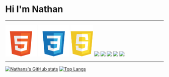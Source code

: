 <h1>Hi I'm Nathan</h1>

---

<div display="flex">
 <span width="200px"><img height="100px" object-fit="contain" src="./assets/html-white.png" /></span>
 <span width="200px"><img height="100px" object-fit="contain" src="./assets/css-white.png" /></span>
 <span width="200px"><img height="100px" object-fit="contain" src="./assets/js-white.png" /></span>
<img height="75px" src="https://cdn.jsdelivr.net/gh/devicons/devicon/icons/react/react-original-wordmark.svg" />
<img height="75px" src="https://cdn.jsdelivr.net/gh/devicons/devicon/icons/vue/vue-original-wordmark.svg" />
<img height="75px" src="https://cdn.jsdelivr.net/gh/devicons/devicon/icons/nodejs/nodejs-original-wordmark.svg" />
<img height="75px" src="https://cdn.jsdelivr.net/gh/devicons/devicon/icons/postgresql/postgresql-plain-wordmark.svg" />
<img height="75px" src="https://cdn.jsdelivr.net/gh/devicons/devicon/icons/express/express-original-wordmark.svg" />
</div>

---



<!--
**polarbear23/polarbear23** is a ✨ _special_ ✨ repository because its `README.md` (this file) appears on your GitHub profile.
- 🔭 I’m currently working on a 
- 🌱 I’m currently learning at bool
- 👯 I’m looking to collaborate on ...
- 🤔 I’m looking for help with ...
- 💬 Ask me about ...
- 📫 How to reach me: ...
-->

[![Nathans's GitHub stats](https://github-readme-stats.vercel.app/api?username=nathanSamosa&theme=great-gatsby&include_all_commits=true)](https://github.com/anuraghazra/github-readme-stats)
[![Top Langs](https://github-readme-stats.vercel.app/api/top-langs/?username=nathanSamosa&layout=compact)](https://github.com/anuraghazra/github-readme-stats)
